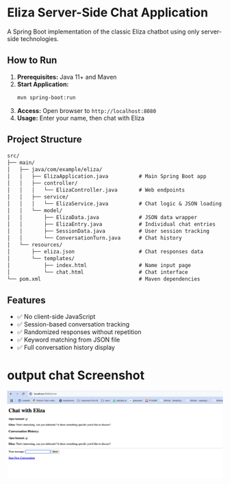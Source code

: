 # Eliza Server-Side Chat Application

A Spring Boot implementation of the classic Eliza chatbot using only server-side technologies.

## How to Run

1. **Prerequisites:** Java 11+ and Maven
2. **Start Application:**
   ```bash
   mvn spring-boot:run
   ```
3. **Access:** Open browser to `http://localhost:8080`
4. **Usage:** Enter your name, then chat with Eliza

## Project Structure

```
src/
├── main/
│   ├── java/com/example/eliza/
│   │   ├── ElizaApplication.java          # Main Spring Boot app
│   │   ├── controller/
│   │   │   └── ElizaController.java       # Web endpoints
│   │   ├── service/
│   │   │   └── ElizaService.java          # Chat logic & JSON loading
│   │   └── model/
│   │       ├── ElizaData.java             # JSON data wrapper
│   │       ├── ElizaEntry.java            # Individual chat entries
│   │       ├── SessionData.java           # User session tracking
│   │       └── ConversationTurn.java      # Chat history
│   └── resources/
│       ├── eliza.json                     # Chat responses data
│       └── templates/
│           ├── index.html                 # Name input page
│           └── chat.html                  # Chat interface
└── pom.xml                                # Maven dependencies
```

## Features

- ✅ No client-side JavaScript
- ✅ Session-based conversation tracking
- ✅ Randomized responses without repetition
- ✅ Keyword matching from JSON file
- ✅ Full conversation history display

# output chat Screenshot

![alt text](image.png)
